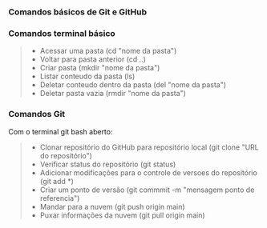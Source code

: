 ### Comandos básicos de Git e GitHub

### Comandos terminal básico

> - Acessar uma pasta (cd "nome da pasta")
> - Voltar para pasta anterior (cd ..)
> - Criar pasta (mkdir "nome da pasta")
> - Listar conteudo da pasta (ls)
> - Deletar conteudo dentro da pasta (del "nome da pasta")
> - Deletar pasta vazia (rmdir "nome da pasta")

### Comandos Git

Com o terminal git bash aberto:

> - Clonar repositório do GitHub para repositório local (git clone "URL do repositório")
> - Verificar status do repositório (git status)
> - Adicionar modificações para o controle de versoes do repositório (git add *)
> - Criar um ponto de versão (git commmit -m "mensagem ponto de referencia")
> - Mandar para a nuvem (git push origin main)
> - Puxar informações da nuvem (git pull origin main)
 
